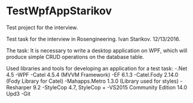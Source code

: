 # TestWpfAppStarikov
Test project for the interview.

Test task for the interview in Rosengineering. Ivan Starikov. 12/13/2016.

The task:
It is necessary to write a desktop application on WPF, which will produce simple CRUD operations on the database table.


Used libraries and tools for developing an application for a test task:
-.Net 4.5
-WPF
-Catel 4.5.4 (MVVM Framework)
-EF 6.1.3
-Catel.Fody 2.14.0 (Fody Library for Catel)
-Mahapps.Metro 1.3.0 (Library used for styles)
-Resharper 9.2
-StyleCop 4.7, StyleCop +
-VS2015 Community Edition 14.0 Upd3
-Git
